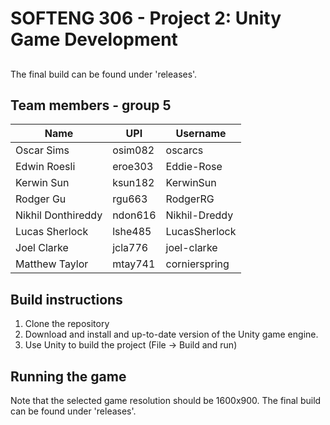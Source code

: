 # SOFTENG 306 - Project 2: Unity Game Development

##

The final build can be found under 'releases'.

## Team members - group 5

| Name                | UPI      | Username         |
|---------------------|----------|------------------|
| Oscar Sims          | osim082  | oscarcs          |
| Edwin Roesli        | eroe303  | Eddie-Rose       |
| Kerwin Sun          | ksun182  | KerwinSun        |
| Rodger Gu           | rgu663   | RodgerRG         |
| Nikhil Donthireddy  | ndon616  | Nikhil-Dreddy    |
| Lucas Sherlock      | lshe485  | LucasSherlock    |
| Joel Clarke         | jcla776  | joel-clarke      |
| Matthew Taylor      | mtay741  | cornierspring    |

## Build instructions

1. Clone the repository
2. Download and install and up-to-date version of the Unity game engine.
3. Use Unity to build the project (File -> Build and run)

## Running the game

Note that the selected game resolution should be 1600x900. The final build can be found under 'releases'.
